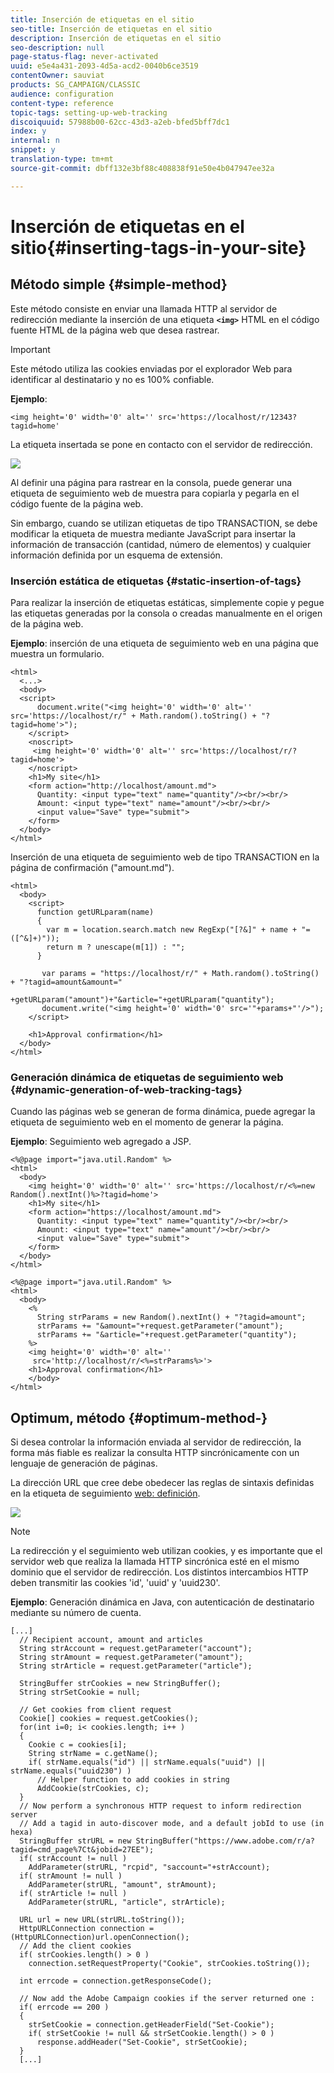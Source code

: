 ```yaml
---
title: Inserción de etiquetas en el sitio
seo-title: Inserción de etiquetas en el sitio
description: Inserción de etiquetas en el sitio
seo-description: null
page-status-flag: never-activated
uuid: e5e4a431-2093-4d5a-acd2-0040b6ce3519
contentOwner: sauviat
products: SG_CAMPAIGN/CLASSIC
audience: configuration
content-type: reference
topic-tags: setting-up-web-tracking
discoiquuid: 57988b00-62cc-43d3-a2eb-bfed5bff7dc1
index: y
internal: n
snippet: y
translation-type: tm+mt
source-git-commit: dbff132e3bf88c408838f91e50e4b047947ee32a

---
```



# Inserción de etiquetas en el sitio{#inserting-tags-in-your-site}

## Método simple {#simple-method}

Este método consiste en enviar una llamada HTTP al servidor de redirección mediante la inserción de una etiqueta **`<img>`** HTML en el código fuente HTML de la página web que desea rastrear.

>[!IMPORTANT]
>
>Este método utiliza las cookies enviadas por el explorador Web para identificar al destinatario y no es 100% confiable.

**Ejemplo**:

```
<img height='0' width='0' alt='' src='https://localhost/r/12343?tagid=home'
```

La etiqueta insertada se pone en contacto con el servidor de redirección.

![](assets/d_ncs_integration_webtracking_structure2.png)

Al definir una página para rastrear en la consola, puede generar una etiqueta de seguimiento web de muestra para copiarla y pegarla en el código fuente de la página web.

Sin embargo, cuando se utilizan etiquetas de tipo TRANSACTION, se debe modificar la etiqueta de muestra mediante JavaScript para insertar la información de transacción (cantidad, número de elementos) y cualquier información definida por un esquema de extensión.

### Inserción estática de etiquetas {#static-insertion-of-tags}

Para realizar la inserción de etiquetas estáticas, simplemente copie y pegue las etiquetas generadas por la consola o creadas manualmente en el origen de la página web.

**Ejemplo**: inserción de una etiqueta de seguimiento web en una página que muestra un formulario.

```
<html>
  <...>
  <body>
  <script>
      document.write("<img height='0' width='0' alt='' src='https://localhost/r/" + Math.random().toString() + "?tagid=home'>");
    </script>
    <noscript>
     <img height='0' width='0' alt='' src='https://localhost/r/?tagid=home'>
    </noscript>
    <h1>My site</h1>
    <form action="http://localhost/amount.md">
      Quantity: <input type="text" name="quantity"/><br/><br/>
      Amount: <input type="text" name="amount"/><br/><br/>
      <input value="Save" type="submit">
    </form>
  </body>
</html>
```

Inserción de una etiqueta de seguimiento web de tipo TRANSACTION en la página de confirmación (&quot;amount.md&quot;).

```
<html>
  <body>
    <script>
      function getURLparam(name) 
      {
        var m = location.search.match new RegExp("[?&]" + name + "=([^&]+)"));
        return m ? unescape(m[1]) : "";
      }
 
       var params = "https://localhost/r/" + Math.random().toString() + "?tagid=amount&amount="
                      +getURLparam("amount")+"&article="+getURLparam("quantity");
       document.write("<img height='0' width='0' src='"+params+"'/>");
    </script>

    <h1>Approval confirmation</h1>
  </body>
</html>
```

### Generación dinámica de etiquetas de seguimiento web {#dynamic-generation-of-web-tracking-tags}

Cuando las páginas web se generan de forma dinámica, puede agregar la etiqueta de seguimiento web en el momento de generar la página.

**Ejemplo**: Seguimiento web agregado a JSP.

```
<%@page import="java.util.Random" %>
<html>
  <body>
    <img height='0' width='0' alt='' src='https://localhost/r/<%=new Random().nextInt()%>?tagid=home'>
    <h1>My site</h1>
    <form action="https://localhost/amount.md">
      Quantity: <input type="text" name="quantity"/><br/><br/>
      Amount: <input type="text" name="amount"/><br/><br/>
      <input value="Save" type="submit">
    </form>
  </body>
</html>
```

```
<%@page import="java.util.Random" %>
<html>
  <body>
    <%  
      String strParams = new Random().nextInt() + "?tagid=amount";
      strParams += "&amount="+request.getParameter("amount");
      strParams += "&article="+request.getParameter("quantity");
    %>
    <img height='0' width='0' alt=''
     src='http://localhost/r/<%=strParams%>'>
    <h1>Approval confirmation</h1>
    </body>
</html>
```

## Optimum, método {#optimum-method-}

Si desea controlar la información enviada al servidor de redirección, la forma más fiable es realizar la consulta HTTP sincrónicamente con un lenguaje de generación de páginas.

La dirección URL que cree debe obedecer las reglas de sintaxis definidas en la etiqueta de seguimiento [web: definición](../../configuration/using/web-tracking-tag--definition.md).

![](assets/d_ncs_integration_webtracking_structure3.png)

>[!NOTE]
>
>La redirección y el seguimiento web utilizan cookies, y es importante que el servidor web que realiza la llamada HTTP sincrónica esté en el mismo dominio que el servidor de redirección. Los distintos intercambios HTTP deben transmitir las cookies &#39;id&#39;, &#39;uuid&#39; y &#39;uuid230&#39;.

**Ejemplo**: Generación dinámica en Java, con autenticación de destinatario mediante su número de cuenta.

```
[...]
  // Recipient account, amount and articles
  String strAccount = request.getParameter("account");
  String strAmount = request.getParameter("amount");
  String strArticle = request.getParameter("article");

  StringBuffer strCookies = new StringBuffer();
  String strSetCookie = null;

  // Get cookies from client request
  Cookie[] cookies = request.getCookies();
  for(int i=0; i< cookies.length; i++ )
  {
    Cookie c = cookies[i];
    String strName = c.getName();
    if( strName.equals("id") || strName.equals("uuid") || strName.equals("uuid230") )
      // Helper function to add cookies in string
      AddCookie(strCookies, c);
  }
  // Now perform a synchronous HTTP request to inform redirection server
  // Add a tagid in auto-discover mode, and a default jobId to use (in hexa)
  StringBuffer strURL = new StringBuffer("https://www.adobe.com/r/a?tagid=cmd_page%7Ct&jobid=27EE");
  if( strAccount != null )
    AddParameter(strURL, "rcpid", "saccount="+strAccount);
  if( strAmount != null )
    AddParameter(strURL, "amount", strAmount);
  if( strArticle != null )
    AddParameter(strURL, "article", strArticle);
  
  URL url = new URL(strURL.toString());
  HttpURLConnection connection = (HttpURLConnection)url.openConnection();
  // Add the client cookies
  if( strCookies.length() > 0 )
    connection.setRequestProperty("Cookie", strCookies.toString());

  int errcode = connection.getResponseCode();

  // Now add the Adobe Campaign cookies if the server returned one :
  if( errcode == 200 )
  {
    strSetCookie = connection.getHeaderField("Set-Cookie");
    if( strSetCookie != null && strSetCookie.length() > 0 )
      response.addHeader("Set-Cookie", strSetCookie);
  }
  [...]
```

